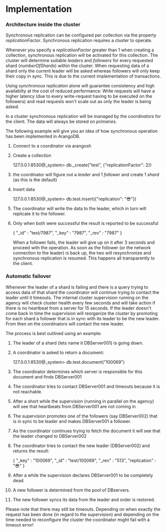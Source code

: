 Implementation
==============

### Architecture inside the cluster

Synchronous replication can be configured per collection via the property *replicationFactor*. Synchronous replication requires a cluster to operate.

Whenever you specify a *replicationFactor* greater than 1 when creating a collection, synchronous replication will be activated for this collection. The cluster will determine suitable *leaders* and *followers* for every requested shard (*numberOfShards*) within the cluster. When requesting data of a shard only the current leader will be asked whereas followers will only keep their copy in sync. This is due to the current implementation of transactions.

Using *synchronous replication* alone will guarantee consistency and high availabilty at the cost of reduced performance: Write requests will have a higher latency (due to every write-request having to be executed on the followers) and read requests won't scale out as only the leader is being asked.

In a cluster synchronous replication will be managed by the *coordinators* for the client. The data will always be stored on *primaries*.

The following example will give you an idea of how synchronous operation has been implemented in ArangoDB.

1. Connect to a coordinator via arangosh
2. Create a collection

    127.0.0.1:8530@_system> db._create("test", {"replicationFactor": 2})

3. the coordinator will figure out a *leader* and 1 *follower* and create 1 *shard* (as this is the default)
3. Insert data

    127.0.0.1:8530@_system> db.test.insert({"replication": "😎"})

4. The coordinator will write the data to the leader, which in turn will
replicate it to the follower.
5. Only when both were successful the result is reported to be successful

    { 
        "_id" : "test/7987", 
        "_key" : "7987", 
        "_rev" : "7987" 
    }

   When a follower fails, the leader will give up on it after 3 seconds
   and proceed with the operation. As soon as the follower (or the network
   connection to the leader) is back up, the two will resynchronize and
   synchronous replication is resumed. This happens all transparently
   to the client.

### Automatic failover

Whenever the leader of a shard is failing and there is a query trying to access data of that shard the coordinator will continue trying to contact the leader until it timeouts.
The internal cluster supervision running on the agency will check cluster health every few seconds and will take action if there is no heartbeat from a server for 15 seconds.
If the leader doesn't come back in time the supervision will reorganize the cluster by promoting for each shard a follower that is in sync with its leader to be the new leader.
From then on the coordinators will contact the new leader.

The process is best outlined using an example:

1. The leader of a shard (lets name it DBServer001) is going down.
2. A coordinator is asked to return a document:

    127.0.0.1:8530@_system> db.test.document("100069")

3. The coordinator determines which server is responsible for this document and finds DBServer001
4. The coordinator tries to contact DBServer001 and timeouts because it is not reachable.
5. After a short while the supervision (running in parallel on the agency) will see that heartbeats from DBServer001 are not coming in
6. The supervision promotes one of the followers (say DBServer002) that is in sync to be leader and makes DBServer001 a follower.
7. As the coordinator continues trying to fetch the document it will see that the leader changed to DBServer002
8. The coordinator tries to contact the new leader (DBServer002) and returns the result:

    { 
        "_key" : "100069", 
        "_id" : "test/100069", 
        "_rev" : "513", 
        "replication" : "😎"
    }
9. After a while the supervision declares DBServer001 to be completely dead.
10. A new follower is determined from the pool of DBservers.
11. The new follower syncs its data from the leader and order is restored.

Please note that there may still be timeouts. Depending on when exactly the request has been done (in regard to the supervision) and depending on the time needed to reconfigure the cluster the coordinator might fail with a timeout error!
